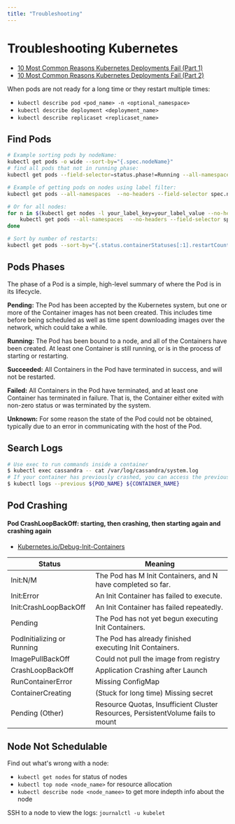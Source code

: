 ```yaml
---
title: "Troubleshooting"
---
```


# Troubleshooting Kubernetes
- [10 Most Common Reasons Kubernetes Deployments Fail (Part 1)](https://kukulinski.com/10-most-common-reasons-kubernetes-deployments-fail-part-1/)
- [10 Most Common Reasons Kubernetes Deployments Fail (Part 2)](https://kukulinski.com/10-most-common-reasons-kubernetes-deployments-fail-part-2/)

When pods are not ready for a long time or they restart multiple times:
- ``kubectl describe pod <pod_name> -n <optional_namespace>``
- ``kubectl describe deployment <deployment_name>``
- ``kubectl describe replicaset <replicaset_name>``


## Find Pods

```bash
# Example sorting pods by nodeName:
kubectl get pods -o wide --sort-by="{.spec.nodeName}"
# find all pods that not in running phase:
kubectl get pods --field-selector=status.phase!=Running --all-namespaces
```

```bash
# Example of getting pods on nodes using label filter:
kubectl get pods --all-namespaces  --no-headers --field-selector spec.nodeName="k8s-workers-17781035-2"

# Or for all nodes:
for n in $(kubectl get nodes -l your_label_key=your_label_value --no-headers | cut -d " " -f1); do
    kubectl get pods --all-namespaces  --no-headers --field-selector spec.nodeName=${n}
done

# Sort by number of restarts:
kubectl get pods --sort-by="{.status.containerStatuses[:1].restartCount}"
```

## Pods Phases
The phase of a Pod is a simple, high-level summary of where the Pod is in its lifecycle.

**Pending:**	The Pod has been accepted by the Kubernetes system, but one or more of the Container images has not been created. This includes time before being scheduled as well as time spent downloading images over the network, which could take a while.

**Running:**	The Pod has been bound to a node, and all of the Containers have been created. At least one Container is still running, or is in the process of starting or restarting.

**Succeeded:**	All Containers in the Pod have terminated in success, and will not be restarted.

**Failed:**	All Containers in the Pod have terminated, and at least one Container has terminated in failure. That is, the Container either exited with non-zero status or was terminated by the system.

**Unknown:**	For some reason the state of the Pod could not be obtained, typically due to an error in communicating with the host of the Pod.

## Search Logs

```bash
# Use exec to run commands inside a container
$ kubectl exec cassandra -- cat /var/log/cassandra/system.log
# If your container has previously crashed, you can access the previous container's crash log with:
$ kubectl logs --previous ${POD_NAME} ${CONTAINER_NAME}
```

## Pod Crashing

#### Pod CrashLoopBackOff: starting, then crashing, then starting again and crashing again
- [Kubernetes.io/Debug-Init-Containers](https://kubernetes.io/docs/tasks/debug-application-cluster/debug-init-containers/)

| Status                     | Meaning                                                                          |
| -------------------------- | -------------------------------------------------------------------------------- |
| Init:N/M                   | The Pod has M Init Containers, and N have completed so far.                      |
| Init:Error                 | An Init Container has failed to execute.                                         |
| Init:CrashLoopBackOff      | An Init Container has failed repeatedly.                                         |
| Pending                    | The Pod has not yet begun executing Init Containers.                             |
| PodInitializing or Running | The Pod has already finished executing Init Containers.                          |
| ImagePullBackOff           | Could not pull the image from registry                                           |
| CrashLoopBackOff           | Application Crashing after Launch                                                |
| RunContainerError          | Missing ConfigMap                                                                |
| ContainerCreating          | (Stuck for long time) Missing secret                                             |
| Pending (Other)            | Resource Quotas, Insufficient Cluster Resources, PersistentVolume fails to mount |

## Node Not Schedulable
Find out what's wrong with a node:
- ``kubectl get nodes`` for status of nodes
- ``kubectl top node <node_name>`` for resource allocation
- ``kubectl describe node <node_namee>`` to get more indepth info about the node

SSH to a node to view the logs: ``journalctl -u kubelet``
